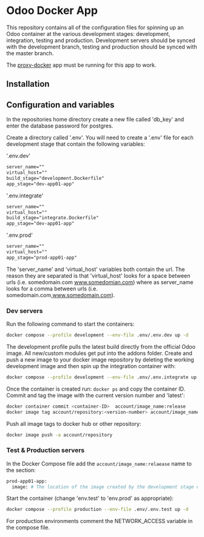 # Odoo Docker App

This repository contains all of the configuration files for spinning up an Odoo container at the various development stages: development, integration, testing and production.  Development servers should be synced with the development branch, testing and production should be synced with the master branch.

The [proxy-docker](https://github.com/delphiniumdotdev/proxy-docker) app must be running for this app to work.  

## Installation

## Configuration and variables

In the repositories home directory create a new file called 'db_key' and enter the database password for postgres.  

Create a directory called '.env'. You will need to create a '.env' file for each development stage that contain the following variables:  

'.env.dev'
```txt
server_name=""
virtual_host=""
build_stage="development.Dockerfile"
app_stage="dev-app01-app"
```

'.env.integrate'
```txt
server_name=""
virtual_host=""
build_stage="integrate.Dockerfile"
app_stage="dev-app01-app"
```

'.env.prod'
```txt
server_name=""
virtual_host=""
app_stage="prod-app01-app"
```

The 'server_name' and 'virtual_host' variables both contain the url. The reason they are separated is that 'virtual_host' looks for a space between urls (i.e. somedomain.com www.somedomian.com) where as server_name looks for a comma between urls (i.e. somedomain.com,www.somedomain.com).

### Dev servers

Run the following command to start the containers:

```bash
docker compose --profile development --env-file .env/.env.dev up -d
```

The development profile pulls the latest build directly from the official Odoo image. All new/custom modules get put into the addons folder. Create and push a new image to your docker image repository by deleting the working development image and then spin up the integration container with:

```bash
docker compose --profile development --env-file .env/.env.integrate up -d
```

Once the container is created run: ```docker ps``` and copy the container ID. Commit and tag the image with the current version number and 'latest':

```bash
docker container commit <container-ID>  account/image_name:release
docker image tag account/repository:<version-number> account/image_name:latest
```

Push all image tags to docker hub or other repository:

```bash
docker image push -a account/repository
```

### Test & Production servers

In the Docker Compose file add the ```account/image_name:relaease``` name to the section:

```bash
prod-app01-app:
  image: # The location of the image created by the development stage needs to be referenced here. i.e. for a Docker hub image: 'account/image_name:release'
```
Start the container (change 'env.test' to 'env.prod' as appropriate):

```bash
docker compose --profile production --env-file .env/.env.test up -d
```

For production environments comment the NETWORK_ACCESS variable in the compose file.
